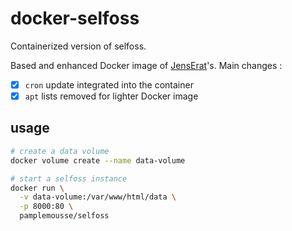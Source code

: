 # docker-selfoss

Containerized version of selfoss.

Based and enhanced Docker image of [JensErat](https://github.com/JensErat/docker-selfoss)'s. Main changes :
 - [x] `cron` update integrated into the container
 - [x] `apt` lists removed for lighter Docker image

## usage

```bash
# create a data volume
docker volume create --name data-volume

# start a selfoss instance
docker run \
  -v data-volume:/var/www/html/data \
  -p 8000:80 \
  pamplemousse/selfoss
```
